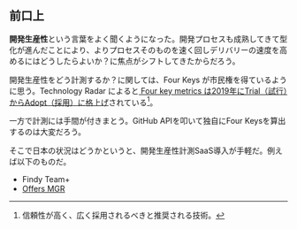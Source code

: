 ## 前口上

**開発生産性**という言葉をよく聞くようになった。開発プロセスも成熟してきて型化が進んだことにより、よりプロセスそのものを速く回しデリバリーの速度を高めるにはどうしたらよいか？に焦点がシフトしてきたからだろう。

開発生産性をどう計測するか？に関しては、Four Keys が市民権を得ているように思う。Technology Radar によると[ Four key metrics は2019年にTrial（試行）からAdopt（採用）に格上げ](https://www.thoughtworks.com/radar/techniques/four-key-metrics)されている[^1]。

一方で計測には手間が付きまとう。GitHub APIを叩いて独自にFour Keysを算出するのは大変だろう。

そこで日本の状況はどうかというと、開発生産性計測SaaS導入が手軽だ。例えば以下のものだ。

- Findy Team+
- [Offers MGR](https://offers-mgr.com/)

[^1]: 信頼性が高く、広く採用されるべきと推奨される技術。

